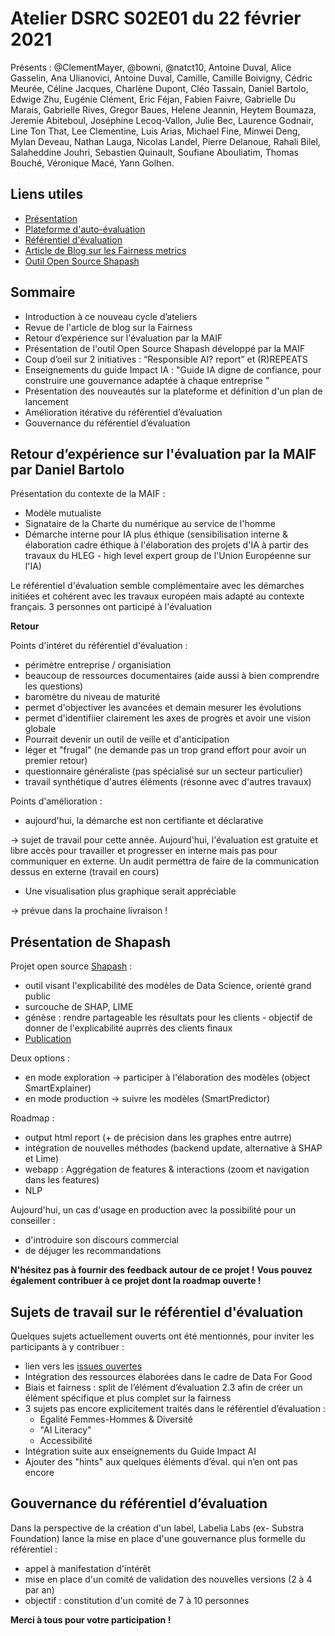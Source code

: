 # Atelier DSRC S02E01 du 22 février 2021

Présents : @ClementMayer, @bowni, @natct10, Antoine Duval, Alice Gasselin, Ana Ulianovici, Antoine Duval, Camille, Camille Boivigny, Cédric Meurée, Céline Jacques, Charlène Dupont, Cléo Tassain, Daniel Bartolo, Edwige Zhu, Eugénie Clément, Eric Féjan, Fabien Faivre, Gabrielle Du Marais, Gabrielle Rives, Gregor Baues, Helene Jeannin, Heytem Boumaza, Jeremie Abiteboul, Joséphine Lecoq-Vallon, Julie Bec, Laurence Godnair, Line Ton That, Lee Clementine, Luis Arias, Michael Fine, Minwei Deng, Mylan Deveau, Nathan Lauga, Nicolas Landel, Pierre Delanoue, Rahali Bilel, Salaheddine Jouhri, Sebastien Quinault, Soufiane Abouliatim, Thomas Bouché, Véronique Macé, Yann Golhen.

## Liens utiles

- [Présentation](https://data-for-good.slack.com/archives/C04GWR7J8/p1614077106056700)
- [Plateforme d'auto-évaluation](https://assessment.substra.ai/)
- [Référentiel d'évaluation](https://github.com/SubstraFoundation/referentiel-evaluation-dsrc/blob/master/referentiel_evaluation.md)
- [Article de Blog sur les Fairness metrics](https://www.substra.ai/en/blog/fairness-in-machine-learning)
- [Outil Open Source Shapash](https://github.com/MAIF/shapash)

## Sommaire

- Introduction à ce nouveau cycle d’ateliers
- Revue de l'article de blog sur la Fairness
- Retour d’expérience sur l'évaluation par la MAIF
- Présentation de l'outil Open Source Shapash développé par la MAIF
- Coup d’oeil sur 2 initiatives : “Responsible AI? report” et (R)REPEATS
- Enseignements du guide Impact IA : "Guide IA digne de confiance, pour construire une gouvernance adaptée à chaque entreprise "
- Présentation des nouveautés sur la plateforme et définition d'un plan de lancement
- Amélioration itérative du référentiel d’évaluation
- Gouvernance du référentiel d’évaluation

## Retour d’expérience sur l'évaluation par la MAIF par Daniel Bartolo

Présentation du contexte de la  MAIF :

- Modèle mutualiste
- Signataire de la Charte du numérique au service de l'homme
- Démarche interne pour IA plus éthique (sensibilisation interne & élaboration cadre éthique à l'élaboration des projets d'IA à partir des travaux du HLEG - high level expert group de l'Union Européenne sur l'IA)

Le référentiel d'évaluation semble complémentaire avec les démarches initiées et cohérent avec les travaux européen mais adapté au contexte français.
3 personnes ont participé à l'évaluation

**Retour** 

Points d'intéret du référentiel d'évaluation :

- périmètre entreprise / organisiation
- beaucoup de ressources documentaires (aide aussi à bien comprendre les questions)
- baromètre du niveau de maturité
- permet d'objectiver les avancées et demain mesurer les évolutions
- permet d'identifiier clairement les axes de progrès et avoir une vision globale
- Pourrait devenir un outil de veille et d'anticipation
- léger et "frugal" (ne demande pas un trop grand effort pour avoir un premier retour)
- questionnaire généraliste (pas spécialisé sur un secteur particulier)
- travail synthétique d'autres éléments (résonne avec d'autres travaux)

Points d'amélioration :

- aujourd'hui, la démarche est non certifiante et déclarative

-> sujet de travail pour cette année. Aujourd'hui, l'évaluation est gratuite et libre accès pour travailler et progresser en interne mais pas pour communiquer en externe. Un audit permettra de faire de la communication dessus en externe (travail en cours)

- Une visualisation plus graphique serait appréciable

-> prévue dans la prochaine livraison !

## Présentation de Shapash

Projet open source [Shapash](https://github.com/MAIF/shapash) :

- outil visant l'explicabilité des modèles de Data Science, orienté grand public
- surcouche de SHAP, LIME
- génèse : rendre partageable les résultats pour les clients - objectif de donner de l'explicabilité auprrès des clients finaux
- [Publication](https://pub.towardsai.net/shapash-making-ml-models-understandable-by-everyone-8f96ad469eb3)

Deux options :

- en mode exploration -> participer à l'élaboration des modèles (object SmartExplainer)
- en mode production -> suivre les modèles (SmartPredictor)

Roadmap :

- output html report (+ de précision dans les graphes entre autrre)
- intégration de nouvelles méthodes (backend update, alternative à SHAP et Lime)
- webapp : Aggrégation de features & interactions (zoom et navigation dans les features)
- NLP

Aujourd'hui, un cas d'usage en production avec la possibilité pour un conseiller :

- d'introduire son discours commercial
- de déjuger les recommandations

**N'hésitez pas à fournir des feedback autour de ce projet !**
**Vous pouvez également contribuer à ce projet dont la roadmap ouverte !**

## Sujets de travail sur le référentiel d'évaluation

Quelques sujets actuellement ouverts ont été mentionnés, pour inviter les participants à y contribuer :

- lien vers les [issues ouvertes](https://github.com/SubstraFoundation/referentiel-evaluation-dsrc/pull/121/files)
- Intégration des ressources élaborées dans le cadre de Data For Good
- Biais et fairness : split de l’élément d’évaluation 2.3 afin de créer un élément spécifique et plus complet sur la fairness
- 3 sujets pas encore explicitement traités dans le référentiel d’évaluation :
  - Egalité Femmes-Hommes & Diversité
  - "AI Literacy"
  - Accessibilité
- Intégration suite aux enseignements du Guide Impact AI
- Ajouter des "hints" aux quelques éléments d’éval. qui n’en ont pas encore

## Gouvernance du référentiel d’évaluation

Dans la perspective de la création d'un label, Labelia Labs (ex- Substra Foundation) lance la mise en place d'une gouvernance plus formelle du référentiel :

- appel à manifestation d'intérêt
- mise en place d'un comité de validation des nouvelles versions (2 à 4 par an)
- objectif : constitution d'un comité de 7 à 10 personnes

**Merci à tous pour votre participation !**
